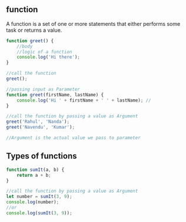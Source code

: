 ## function

A function is a set of one or more statements that either performs some task or returns a value.

```javascript
function greet() {
    //body
    //logic of a function
    console.log('Hi there');
}

//call the function
greet();
```

```javascript
//passing input as Parameter
function greet(firstName, lastName) {
    console.log('Hi ' + firstName + ' ' + lastName); //
}

//call the function by passing a value as Argument
greet('Rahul', 'Nanda');
greet('Navendu', 'Kumar');

//Argument is the actual value we pass to parameter
```

## Types of functions
```javascript
function sumIt(a, b) {
    return a + b;
}

//call the function by passing a value as Argument
let number = sumIt(3, 9);
console.log(number);
//or
console.log(sumIt(3, 9));
```
